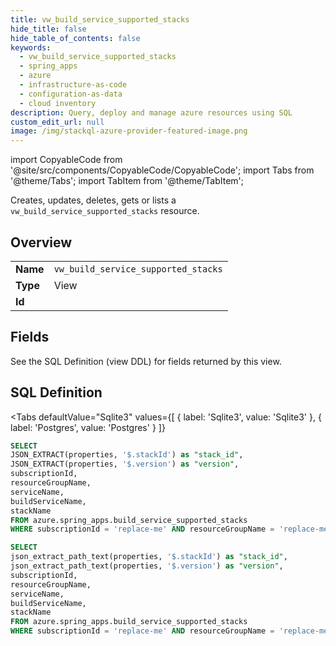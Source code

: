 ```yaml
--- 
title: vw_build_service_supported_stacks
hide_title: false
hide_table_of_contents: false
keywords:
  - vw_build_service_supported_stacks
  - spring_apps
  - azure
  - infrastructure-as-code
  - configuration-as-data
  - cloud inventory
description: Query, deploy and manage azure resources using SQL
custom_edit_url: null
image: /img/stackql-azure-provider-featured-image.png
---
```


import CopyableCode from '@site/src/components/CopyableCode/CopyableCode';
import Tabs from '@theme/Tabs';
import TabItem from '@theme/TabItem';

Creates, updates, deletes, gets or lists a <code>vw_build_service_supported_stacks</code> resource.

## Overview
<table><tbody>
<tr><td><b>Name</b></td><td><code>vw_build_service_supported_stacks</code></td></tr>
<tr><td><b>Type</b></td><td>View</td></tr>
<tr><td><b>Id</b></td><td><CopyableCode code="azure.spring_apps.vw_build_service_supported_stacks" /></td></tr>
</tbody></table>

## Fields

See the SQL Definition (view DDL) for fields returned by this view.

## SQL Definition

<Tabs
defaultValue="Sqlite3"
values={[
{ label: 'Sqlite3', value: 'Sqlite3' },
{ label: 'Postgres', value: 'Postgres' }
]}
>
<TabItem value="Sqlite3">

```sql
SELECT
JSON_EXTRACT(properties, '$.stackId') as "stack_id",
JSON_EXTRACT(properties, '$.version') as "version",
subscriptionId,
resourceGroupName,
serviceName,
buildServiceName,
stackName
FROM azure.spring_apps.build_service_supported_stacks
WHERE subscriptionId = 'replace-me' AND resourceGroupName = 'replace-me' AND serviceName = 'replace-me' AND buildServiceName = 'replace-me';
```

</TabItem>
<TabItem value="Postgres">

```sql
SELECT
json_extract_path_text(properties, '$.stackId') as "stack_id",
json_extract_path_text(properties, '$.version') as "version",
subscriptionId,
resourceGroupName,
serviceName,
buildServiceName,
stackName
FROM azure.spring_apps.build_service_supported_stacks
WHERE subscriptionId = 'replace-me' AND resourceGroupName = 'replace-me' AND serviceName = 'replace-me' AND buildServiceName = 'replace-me';
```

</TabItem>
</Tabs>
